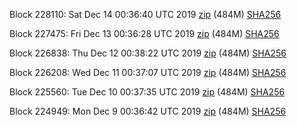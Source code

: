 Block 228110: Sat Dec 14 00:36:40 UTC 2019 [zip](https://dash-bootstrap.ams3.digitaloceanspaces.com/testnet/2019-12-14/bootstrap.dat.zip) (484M) [SHA256](https://dash-bootstrap.ams3.digitaloceanspaces.com/testnet/2019-12-14/sha256.txt)

Block 227475: Fri Dec 13 00:36:28 UTC 2019 [zip](https://dash-bootstrap.ams3.digitaloceanspaces.com/testnet/2019-12-13/bootstrap.dat.zip) (484M) [SHA256](https://dash-bootstrap.ams3.digitaloceanspaces.com/testnet/2019-12-13/sha256.txt)

Block 226838: Thu Dec 12 00:38:22 UTC 2019 [zip](https://dash-bootstrap.ams3.digitaloceanspaces.com/testnet/2019-12-12/bootstrap.dat.zip) (484M) [SHA256](https://dash-bootstrap.ams3.digitaloceanspaces.com/testnet/2019-12-12/sha256.txt)

Block 226208: Wed Dec 11 00:37:07 UTC 2019 [zip](https://dash-bootstrap.ams3.digitaloceanspaces.com/testnet/2019-12-11/bootstrap.dat.zip) (484M) [SHA256](https://dash-bootstrap.ams3.digitaloceanspaces.com/testnet/2019-12-11/sha256.txt)

Block 225560: Tue Dec 10 00:37:35 UTC 2019 [zip](https://dash-bootstrap.ams3.digitaloceanspaces.com/testnet/2019-12-10/bootstrap.dat.zip) (484M) [SHA256](https://dash-bootstrap.ams3.digitaloceanspaces.com/testnet/2019-12-10/sha256.txt)

Block 224949: Mon Dec  9 00:36:42 UTC 2019 [zip](https://dash-bootstrap.ams3.digitaloceanspaces.com/testnet/2019-12-09/bootstrap.dat.zip) (484M) [SHA256](https://dash-bootstrap.ams3.digitaloceanspaces.com/testnet/2019-12-09/sha256.txt)
